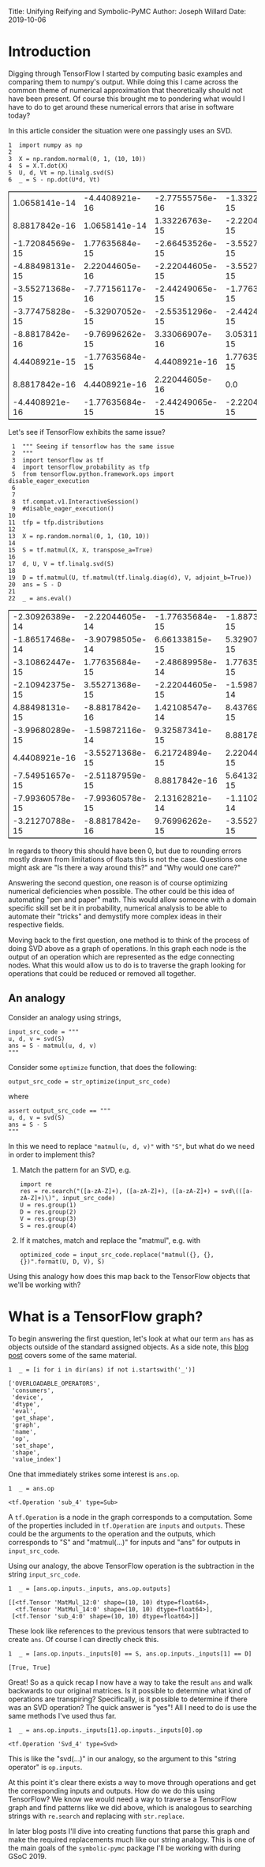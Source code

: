 Title: Unifying Reifying and Symbolic-PyMC
Author: Joseph Willard
Date: 2019-10-06


# Introduction

Digging through TensorFlow I started by computing basic examples and
comparing them to numpy's output. While doing this I came across the
common theme of numerical approximation that theoretically should not
have been present. Of course this brought me to pondering what would I
have to do to get around these numerical errors that arise in software
today?

In this article consider the situation were one passingly uses an SVD.

    1  import numpy as np
    2  
    3  X = np.random.normal(0, 1, (10, 10))
    4  S = X.T.dot(X)
    5  U, d, Vt = np.linalg.svd(S)
    6  _ = S - np.dot(U*d, Vt)

<table border="2" cellspacing="0" cellpadding="6" rules="groups" frame="hsides">


<colgroup>
<col  class="org-right" />

<col  class="org-right" />

<col  class="org-right" />

<col  class="org-right" />

<col  class="org-right" />

<col  class="org-right" />

<col  class="org-right" />

<col  class="org-right" />

<col  class="org-right" />

<col  class="org-right" />
</colgroup>
<tbody>
<tr>
<td class="org-right">1.0658141e-14</td>
<td class="org-right">-4.4408921e-16</td>
<td class="org-right">-2.77555756e-16</td>
<td class="org-right">-1.33226763e-15</td>
<td class="org-right">-3.55271368e-15</td>
<td class="org-right">-5.99520433e-15</td>
<td class="org-right">-6.21724894e-15</td>
<td class="org-right">2.22044605e-15</td>
<td class="org-right">-1.33226763e-15</td>
<td class="org-right">-1.55431223e-15</td>
</tr>


<tr>
<td class="org-right">8.8817842e-16</td>
<td class="org-right">1.0658141e-14</td>
<td class="org-right">1.33226763e-15</td>
<td class="org-right">-2.22044605e-15</td>
<td class="org-right">-1.88737914e-15</td>
<td class="org-right">-1.0658141e-14</td>
<td class="org-right">-6.21724894e-15</td>
<td class="org-right">-8.8817842e-16</td>
<td class="org-right">-3.66373598e-15</td>
<td class="org-right">-6.66133815e-15</td>
</tr>


<tr>
<td class="org-right">-1.72084569e-15</td>
<td class="org-right">1.77635684e-15</td>
<td class="org-right">-2.66453526e-15</td>
<td class="org-right">-3.55271368e-15</td>
<td class="org-right">-7.77156117e-16</td>
<td class="org-right">-2.88657986e-15</td>
<td class="org-right">5.55111512e-16</td>
<td class="org-right">8.8817842e-16</td>
<td class="org-right">2.66453526e-15</td>
<td class="org-right">7.77156117e-16</td>
</tr>


<tr>
<td class="org-right">-4.88498131e-15</td>
<td class="org-right">2.22044605e-16</td>
<td class="org-right">-2.22044605e-15</td>
<td class="org-right">-3.55271368e-15</td>
<td class="org-right">1.77635684e-15</td>
<td class="org-right">2.66453526e-15</td>
<td class="org-right">-7.21644966e-16</td>
<td class="org-right">-2.66453526e-15</td>
<td class="org-right">1.33226763e-15</td>
<td class="org-right">-1.33226763e-15</td>
</tr>


<tr>
<td class="org-right">-3.55271368e-15</td>
<td class="org-right">-7.77156117e-16</td>
<td class="org-right">-2.44249065e-15</td>
<td class="org-right">-1.77635684e-15</td>
<td class="org-right">1.77635684e-15</td>
<td class="org-right">3.10862447e-15</td>
<td class="org-right">1.33226763e-15</td>
<td class="org-right">-4.4408921e-16</td>
<td class="org-right">-1.94289029e-15</td>
<td class="org-right">-8.8817842e-16</td>
</tr>


<tr>
<td class="org-right">-3.77475828e-15</td>
<td class="org-right">-5.32907052e-15</td>
<td class="org-right">-2.55351296e-15</td>
<td class="org-right">-2.44249065e-15</td>
<td class="org-right">4.4408921e-16</td>
<td class="org-right">3.55271368e-15</td>
<td class="org-right">8.43769499e-15</td>
<td class="org-right">1.99840144e-15</td>
<td class="org-right">1.44328993e-15</td>
<td class="org-right">2.66453526e-15</td>
</tr>


<tr>
<td class="org-right">-8.8817842e-16</td>
<td class="org-right">-9.76996262e-15</td>
<td class="org-right">3.33066907e-16</td>
<td class="org-right">3.05311332e-15</td>
<td class="org-right">2.22044605e-15</td>
<td class="org-right">5.32907052e-15</td>
<td class="org-right">-1.77635684e-15</td>
<td class="org-right">4.4408921e-16</td>
<td class="org-right">0.0</td>
<td class="org-right">3.55271368e-15</td>
</tr>


<tr>
<td class="org-right">4.4408921e-15</td>
<td class="org-right">-1.77635684e-15</td>
<td class="org-right">4.4408921e-16</td>
<td class="org-right">1.77635684e-15</td>
<td class="org-right">-1.33226763e-15</td>
<td class="org-right">-2.22044605e-16</td>
<td class="org-right">-1.55431223e-15</td>
<td class="org-right">-8.8817842e-16</td>
<td class="org-right">-4.4408921e-16</td>
<td class="org-right">4.4408921e-16</td>
</tr>


<tr>
<td class="org-right">8.8817842e-16</td>
<td class="org-right">4.4408921e-16</td>
<td class="org-right">2.22044605e-16</td>
<td class="org-right">0.0</td>
<td class="org-right">-2.22044605e-16</td>
<td class="org-right">6.66133815e-16</td>
<td class="org-right">1.33226763e-15</td>
<td class="org-right">-1.33226763e-15</td>
<td class="org-right">-4.4408921e-15</td>
<td class="org-right">-1.55431223e-15</td>
</tr>


<tr>
<td class="org-right">-4.4408921e-16</td>
<td class="org-right">-1.77635684e-15</td>
<td class="org-right">-2.44249065e-15</td>
<td class="org-right">-2.22044605e-15</td>
<td class="org-right">-2.22044605e-15</td>
<td class="org-right">3.55271368e-15</td>
<td class="org-right">0.0</td>
<td class="org-right">-8.8817842e-16</td>
<td class="org-right">-1.55431223e-15</td>
<td class="org-right">-8.8817842e-16</td>
</tr>
</tbody>
</table>

Let's see if TensorFlow exhibits the same issue?

     1  """ Seeing if tensorflow has the same issue
     2  """
     3  import tensorflow as tf
     4  import tensorflow_probability as tfp
     5  from tensorflow.python.framework.ops import disable_eager_execution
     6  
     7  
     8  tf.compat.v1.InteractiveSession()
     9  #disable_eager_execution()
    10  
    11  tfp = tfp.distributions
    12  
    13  X = np.random.normal(0, 1, (10, 10))
    14  
    15  S = tf.matmul(X, X, transpose_a=True)
    16  
    17  d, U, V = tf.linalg.svd(S)
    18  
    19  D = tf.matmul(U, tf.matmul(tf.linalg.diag(d), V, adjoint_b=True))
    20  ans = S - D
    21  
    22  _ = ans.eval()

<table border="2" cellspacing="0" cellpadding="6" rules="groups" frame="hsides">


<colgroup>
<col  class="org-right" />

<col  class="org-right" />

<col  class="org-right" />

<col  class="org-right" />

<col  class="org-right" />

<col  class="org-right" />

<col  class="org-right" />

<col  class="org-right" />

<col  class="org-right" />

<col  class="org-right" />
</colgroup>
<tbody>
<tr>
<td class="org-right">-2.30926389e-14</td>
<td class="org-right">-2.22044605e-14</td>
<td class="org-right">-1.77635684e-15</td>
<td class="org-right">-1.88737914e-15</td>
<td class="org-right">7.10542736e-15</td>
<td class="org-right">-9.32587341e-15</td>
<td class="org-right">2.66453526e-15</td>
<td class="org-right">-9.76996262e-15</td>
<td class="org-right">-2.87270208e-15</td>
<td class="org-right">-2.22738494e-15</td>
</tr>


<tr>
<td class="org-right">-1.86517468e-14</td>
<td class="org-right">-3.90798505e-14</td>
<td class="org-right">6.66133815e-15</td>
<td class="org-right">5.32907052e-15</td>
<td class="org-right">-1.22124533e-15</td>
<td class="org-right">-1.95399252e-14</td>
<td class="org-right">-2.22044605e-15</td>
<td class="org-right">-3.8719028e-15</td>
<td class="org-right">-4.4408921e-16</td>
<td class="org-right">1.11022302e-15</td>
</tr>


<tr>
<td class="org-right">-3.10862447e-15</td>
<td class="org-right">1.77635684e-15</td>
<td class="org-right">-2.48689958e-14</td>
<td class="org-right">1.77635684e-15</td>
<td class="org-right">1.19904087e-14</td>
<td class="org-right">4.6629367e-15</td>
<td class="org-right">6.21724894e-15</td>
<td class="org-right">5.32907052e-15</td>
<td class="org-right">2.39808173e-14</td>
<td class="org-right">3.10862447e-15</td>
</tr>


<tr>
<td class="org-right">-2.10942375e-15</td>
<td class="org-right">3.55271368e-15</td>
<td class="org-right">-2.22044605e-15</td>
<td class="org-right">-1.59872116e-14</td>
<td class="org-right">1.02140518e-14</td>
<td class="org-right">7.99360578e-15</td>
<td class="org-right">1.11022302e-15</td>
<td class="org-right">5.30825384e-15</td>
<td class="org-right">-1.11022302e-14</td>
<td class="org-right">-1.33226763e-15</td>
</tr>


<tr>
<td class="org-right">4.88498131e-15</td>
<td class="org-right">-8.8817842e-16</td>
<td class="org-right">1.42108547e-14</td>
<td class="org-right">8.43769499e-15</td>
<td class="org-right">-2.13162821e-14</td>
<td class="org-right">-6.06459327e-15</td>
<td class="org-right">-4.88498131e-15</td>
<td class="org-right">-4.88498131e-15</td>
<td class="org-right">-7.10542736e-15</td>
<td class="org-right">1.99840144e-15</td>
</tr>


<tr>
<td class="org-right">-3.99680289e-15</td>
<td class="org-right">-1.59872116e-14</td>
<td class="org-right">9.32587341e-15</td>
<td class="org-right">8.8817842e-15</td>
<td class="org-right">-6.75848266e-15</td>
<td class="org-right">-8.8817842e-15</td>
<td class="org-right">-3.55271368e-15</td>
<td class="org-right">-5.32907052e-15</td>
<td class="org-right">0.0</td>
<td class="org-right">6.66133815e-16</td>
</tr>


<tr>
<td class="org-right">4.4408921e-16</td>
<td class="org-right">-3.55271368e-15</td>
<td class="org-right">6.21724894e-15</td>
<td class="org-right">2.22044605e-15</td>
<td class="org-right">-5.77315973e-15</td>
<td class="org-right">-3.55271368e-15</td>
<td class="org-right">-3.55271368e-15</td>
<td class="org-right">8.8817842e-16</td>
<td class="org-right">-7.54951657e-15</td>
<td class="org-right">-1.60982339e-15</td>
</tr>


<tr>
<td class="org-right">-7.54951657e-15</td>
<td class="org-right">-2.51187959e-15</td>
<td class="org-right">8.8817842e-16</td>
<td class="org-right">5.64132074e-15</td>
<td class="org-right">-3.44169138e-15</td>
<td class="org-right">-2.66453526e-15</td>
<td class="org-right">1.44328993e-15</td>
<td class="org-right">-8.8817842e-15</td>
<td class="org-right">-6.21724894e-15</td>
<td class="org-right">-5.32907052e-15</td>
</tr>


<tr>
<td class="org-right">-7.99360578e-15</td>
<td class="org-right">-7.99360578e-15</td>
<td class="org-right">2.13162821e-14</td>
<td class="org-right">-1.11022302e-14</td>
<td class="org-right">-4.4408921e-16</td>
<td class="org-right">-4.4408921e-15</td>
<td class="org-right">-3.99680289e-15</td>
<td class="org-right">-1.24344979e-14</td>
<td class="org-right">-1.77635684e-14</td>
<td class="org-right">3.55271368e-15</td>
</tr>


<tr>
<td class="org-right">-3.21270788e-15</td>
<td class="org-right">-8.8817842e-16</td>
<td class="org-right">9.76996262e-15</td>
<td class="org-right">-3.55271368e-15</td>
<td class="org-right">3.33066907e-15</td>
<td class="org-right">-2.44249065e-15</td>
<td class="org-right">-1.38777878e-15</td>
<td class="org-right">-3.55271368e-15</td>
<td class="org-right">0.0</td>
<td class="org-right">1.77635684e-15</td>
</tr>
</tbody>
</table>

In regards to theory this should have been 0, but due to rounding
errors mostly drawn from limitations of floats this is not the
case. Questions one might ask are "Is there a way around this?"
and "Why would one care?"

Answering the second question, one reason is of course optimizing
numerical deficiencies when possible. The other could be this idea of
automating "pen and paper" math. This would allow someone with a
domain specific skill set be it in probability, numerical analysis to
be able to automate their "tricks" and demystify more complex ideas in
their respective fields.

Moving back to the first question, one method is to think of the
process of doing SVD above as a graph of operations. In this graph
each node is the output of an operation which are represented as the
edge connecting nodes. What this would allow us to do is to traverse
the graph looking for operations that could be reduced or removed all
together.


## An analogy

Consider an analogy using strings,

    input_src_code = """
    u, d, v = svd(S)
    ans = S - matmul(u, d, v)
    """

Consider some `optimize` function, that does the following:

    output_src_code = str_optimize(input_src_code)

where

    assert output_src_code == """
    u, d, v = svd(S)
    ans = S - S
    """

In this we need to replace `"matmul(u, d, v)"` with `"S"`, but what
do we need in order to implement this? 

1.  Match the pattern for an SVD, e.g.
    
        import re
        res = re.search("([a-zA-Z]+), ([a-zA-Z]+), ([a-zA-Z]+) = svd\(([a-zA-Z]+)\)", input_src_code)
        U = res.group(1)
        D = res.group(2)
        V = res.group(3)
        S = res.group(4)

2.  If it matches, match and replace the "matmul", e.g. with
    
        optimized_code = input_src_code.replace("matmul({}, {}, {})".format(U, D, V), S)

Using this analogy how does this map back to the TensorFlow objects
that we'll be working with?


# What is a TensorFlow graph?

To begin answering the first question, let's look at what our term
`ans` has as objects outside of the standard assigned objects. As a
side note, this [blog post](https://blog.jakuba.net/2017/05/30/Visualizing-TensorFlow-Graphs-in-Jupyter-Notebooks/) covers some of the same material.

    1  _ = [i for i in dir(ans) if not i.startswith('_')]

    ['OVERLOADABLE_OPERATORS',
     'consumers',
     'device',
     'dtype',
     'eval',
     'get_shape',
     'graph',
     'name',
     'op',
     'set_shape',
     'shape',
     'value_index']

One that immediately strikes some interest is `ans.op`. 

    1  _ = ans.op

    <tf.Operation 'sub_4' type=Sub>

A `tf.Operation` is a node in the graph corresponds to a
computation. Some of the properties included in `tf.Operation` are
`inputs` and `outputs`. These could be the arguments to the operation
and the outputs, which corresponds to "S" and "matmul(&#x2026;)" for inputs
and "ans" for outputs in `input_src_code`.

Using our analogy, the above TensorFlow operation is the subtraction
in the string `input_src_code`.

    1  _ = [ans.op.inputs._inputs, ans.op.outputs]

    [[<tf.Tensor 'MatMul_12:0' shape=(10, 10) dtype=float64>,
      <tf.Tensor 'MatMul_14:0' shape=(10, 10) dtype=float64>],
     [<tf.Tensor 'sub_4:0' shape=(10, 10) dtype=float64>]]

These look like references to the previous tensors that were
subtracted to create `ans`. Of course I can directly check this.

    1  _ = [ans.op.inputs._inputs[0] == S, ans.op.inputs._inputs[1] == D]

    [True, True]

Great! So as a quick recap I now have a way to take the result `ans`
and walk backwards to our original matrices. Is it possible to
determine what kind of operations are transpiring? Specifically, is it
possible to determine if there was an SVD operation? The quick answer
is "yes"! All I need to do is use the same methods I've used thus
far.

    1  _ = ans.op.inputs._inputs[1].op.inputs._inputs[0].op

    <tf.Operation 'Svd_4' type=Svd>

This is like the "svd(&#x2026;)" in our analogy, so the argument to this
"string operator" is `op.inputs`.

At this point it's clear there exists a way to move through operations
and get the corresponding inputs and outputs. How do we do this using TensorFlow? We
know we would need a way to traverse a TensorFlow graph and find patterns like we
did above, which is analogous to searching strings with `re.search` and
replacing with `str.replace`.

In later blog posts I'll dive into creating functions that parse this
graph and make the required replacements much like our string
analogy. This is one of the main goals of the `symbolic-pymc` package
I'll be working with during GSoC 2019.

